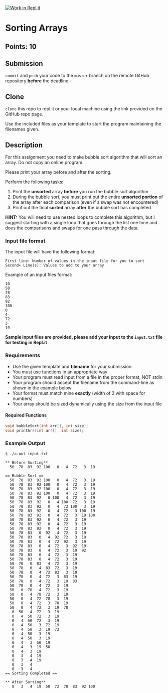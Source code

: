 [![Work in Repl.it](https://classroom.github.com/assets/work-in-replit-14baed9a392b3a25080506f3b7b6d57f295ec2978f6f33ec97e36a161684cbe9.svg)](https://classroom.github.com/online_ide?assignment_repo_id=3506070&assignment_repo_type=AssignmentRepo)
# Sorting Arrays
## Points: 10

## Submission
`commit` and `push` your code to the `master` branch on the remote GitHub repository **before** the deadline.

## Clone
`clone` this repo to repl.it or your local machine using the link provided on the GitHub repo page.

Use the included files as your template to start the program maintaining the filenames given.

## Description

For this assignment you need to make bubble sort algorithm that will sort an array. Do not copy an online program.

Please print your array before and after the sorting.

Perform the following tasks:
1. Print the **unsorted** array **before** you run the bubble sort algorithm
2. During the bubble sort, you must print out the entire **unsorted portion** of the array after each comparison (even if a swap was not encountered)
3. Print out the final **sorted** array **after** the bubble sort has completed

**HINT:** You will need to use nested loops to complete this algorithm, but I suggest starting with a single loop that goes through the list one time and does the comparisons and swaps for one pass through the data.

### Input file format
The input file will have the following format:
```
First line: Number of values in the input file for you to sort
Second+ Line(s): Values to add to your array
```

Example of an input files format:
```
10
50
78
83
92
100
0
4
72
3
19
```

**Sample input files are provided, please add your input to the `input.txt` file for testing in Repl.it**

### Requirements
* Use the given template and **filename** for your submission.
* You must use functions in an appropriate way
* Your program must read input from a file in the proper format, NOT stdin
* Your program should accept the filename from the command-line as shown in the example below
* Your format must match mine **exactly** (width of 3 with space for numbers)
* Your array should be sized dynamically using the size from the input file

#### Required Functions
```c
void bubbleSort(int arr[], int size);
void printArr(int arr[], int size);
```


### Example Output
```
$ ./a.out input.txt

** Before Sorting**
  50  78  83  92 100   0   4  72   3  19

== Bubble Sort ==
  50  78  83  92 100   0   4  72   3  19
  50  78  83  92 100   0   4  72   3  19
  50  78  83  92 100   0   4  72   3  19
  50  78  83  92 100   0   4  72   3  19
  50  78  83  92   0 100   4  72   3  19
  50  78  83  92   0   4 100  72   3  19
  50  78  83  92   0   4  72 100   3  19
  50  78  83  92   0   4  72   3 100  19
  50  78  83  92   0   4  72   3  19 100
  50  78  83  92   0   4  72   3  19
  50  78  83  92   0   4  72   3  19
  50  78  83  92   0   4  72   3  19
  50  78  83   0  92   4  72   3  19
  50  78  83   0   4  92  72   3  19
  50  78  83   0   4  72  92   3  19
  50  78  83   0   4  72   3  92  19
  50  78  83   0   4  72   3  19  92
  50  78  83   0   4  72   3  19
  50  78  83   0   4  72   3  19
  50  78   0  83   4  72   3  19
  50  78   0   4  83  72   3  19
  50  78   0   4  72  83   3  19
  50  78   0   4  72   3  83  19
  50  78   0   4  72   3  19  83
  50  78   0   4  72   3  19
  50   0  78   4  72   3  19
  50   0   4  78  72   3  19
  50   0   4  72  78   3  19
  50   0   4  72   3  78  19
  50   0   4  72   3  19  78
   0  50   4  72   3  19
   0   4  50  72   3  19
   0   4  50  72   3  19
   0   4  50   3  72  19
   0   4  50   3  19  72
   0   4  50   3  19
   0   4  50   3  19
   0   4   3  50  19
   0   4   3  19  50
   0   4   3  19
   0   3   4  19
   0   3   4  19
   0   3   4
   0   3   4
== Sorting Completed ==

** After Sorting**
   0   3   4  19  50  72  78  83  92 100
```
